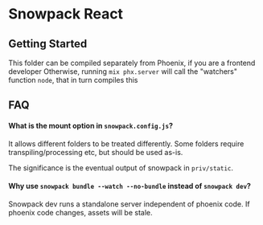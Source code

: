 # Snowpack React

## Getting Started

This folder can be compiled separately from Phoenix, if you are a frontend developer
Otherwise, running `mix phx.server` will call the "watchers" function `node`, that in turn compiles this

## FAQ

#### What is the mount option in `snowpack.config.js`?

It allows different folders to be treated differently.
Some folders require transpiling/processing etc, but should be used as-is.

The significance is the eventual output of snowpack in `priv/static`.

#### Why use `snowpack bundle --watch --no-bundle` instead of `snowpack dev`?

Snowpack dev runs a standalone server independent of phoenix code. If phoenix code changes, assets will be stale.

